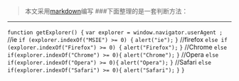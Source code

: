 >本文采用[markdown](http://www.bootcdn.cn/markdown.js/)编写
###下面整理的是一套判断方法：
***
`function getExplorer() {`
    `var explorer = window.navigator.userAgent ;`
    //ie
    `if (explorer.indexOf("MSIE") >= 0) {`
    `alert("ie");`
    `}`
    //firefox
    `else if (explorer.indexOf("Firefox") >= 0) {`
    `alert("Firefox");`
    `}`
    //Chrome
    `else if(explorer.indexOf("Chrome") >= 0){`
    `alert("Chrome");`
    `}`
    //Opera
    `else if(explorer.indexOf("Opera") >= 0){`
    `alert("Opera");`
    `}`
    //Safari
    `else if(explorer.indexOf("Safari") >= 0){`
    `alert("Safari");`
    `}`
`}`